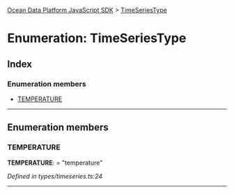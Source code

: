[Ocean Data Platform JavaScript SDK](../README.md) > [TimeSeriesType](../enums/timeseriestype.md)

# Enumeration: TimeSeriesType

## Index

### Enumeration members

* [TEMPERATURE](timeseriestype.md#temperature)

---

## Enumeration members

<a id="temperature"></a>

###  TEMPERATURE

**TEMPERATURE**:  = "temperature"

*Defined in types/timeseries.ts:24*

___

